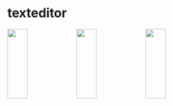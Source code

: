 # texteditor

<img src="https://github.com/agam1092005/texteditor/assets/70815441/97479b11-703e-42f9-a0ea-5a8983261e71" height="20%" width="30%">

<img src="https://github.com/agam1092005/texteditor/assets/70815441/a686ea6e-1acb-47fc-b688-c365f6ccb8f6" height="20%" width="30%">

<img src="https://github.com/agam1092005/texteditor/assets/70815441/bbc8abb1-73c3-4cac-af8e-4e1323d19cca" height="20%" width="30%">

